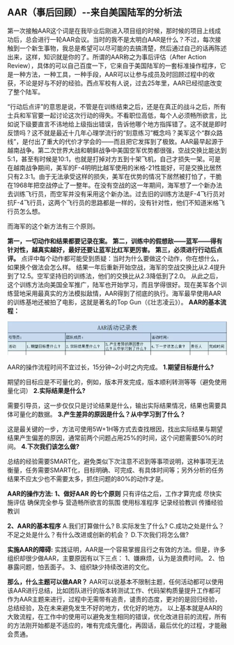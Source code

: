 ## AAR（事后回顾）--来自美国陆军的分析法

​	第一次接触AAR这个词是在我毕业后刚进入项目组的时候，那时候的项目上线成功后，总会进行一轮AAR会议。当时的我不是太明白AAR是什么？不过，每次接触到一个新生事物，我总是希望可以尽可能的去搞清楚，然后通过自己的话再陈述出来，这样，知识就是你的了。
​	所谓的AAR称之为事后评估（After Action Review），具体的可以自己百度一下，它来自于美国陆军的一套标准操作程序，它是一种方法，一种工具，一种手段，AAR可以让参与成员及时回顾过程中的收获，不论是好与不好的经验。
​	西点军校有人说，过去25年里，AAR已经彻底改变了整个陆军。

​	“行动后点评”的意思是说，不管是在训练结束之后，还是在真正的战斗之后，所有士兵和军官要一起讨论这次行动的得失。不看职位高低，每个人必须畅所欲言，比如说下级要直言不讳地给上级指出错误，告诉他哪个地方指挥错了。
​	这不就是即时反馈吗？这不就是最近十几年心理学流行的“刻意练习”概念吗？美军这个“群众路线”，是付出了重大的代价才学会的——而且把它发挥到了极致。
​	AAR最早起源于越南战争。第二次世界大战和朝鲜战争中美国空军优势都很强，空战交换比能达到5∶1，甚至有时候是10∶1，也就是打掉对方五到十架飞机，自己才损失一架。可是在越南战争期间，美军的F-4明明比越军使用的米格-21性能好，可是交换比居然只有2.3∶1。由于无法承受这样的损失，美军在优势的情况下居然被打怕了，干脆在1968年把空战停止了一整年。
​	在没有空战的这一年期间，海军想了一个新办法去训练飞行员，而空军并没有采用这个新办法。过去旧的训练方法是F-4飞行员对抗F-4飞行员，这两个飞行员的思路都是一样的，没有针对性，他们不知道米格飞行员怎么想。

而海军的这个新方法有三个原则。

**第一，一切动作和结果都要记录在案。**
**第二，训练中的假想敌——蓝军——得有针对性，越真实越好，最好还要让蓝军比红军更厉害。**
**第三，必须进行行动后点评。**
	点评中每个动作都可能受到质疑：当时为什么要做这个动作，你在想什么，如果换个做法会怎么样。
	结果一年后重新开始空战，海军的空战交换比从2.4提升到了12.5。空军坚持旧的训练法，他们的交换比从2.3降低到了2.0。
	从此之后，这个训练方法向美国全军推广，陆军也开始学习，而且学得很好。现在美军各个训练营地采用最真实的方法模拟敌情，AAR得到了彻底的执行。海军最早使用AAR的训练基地还被拍了电影，这就是著名的Top Gun（《壮志凌云》）。
**AAR的基本流程：**

![](./assets/AAR事后回顾-1641778763084.png)

AAR的操作流程时间不宜过长，15分钟~2小时之内完成。
**1.期望目标是什么?**

期望的目标应是不可量化的，例如，版本开发完成，版本顺利转测等等（避免使用量化词）
**2.实际结果是什么?**

需要引导员，这一步仅仅只是讨论结果是什么，输出实际结果情况，结果也需要具体可量化的数据。
**3.产生差异的原因是什么？从中学习到了什么？**

这是最关键的一步，方法可使用5W+1H等方式去查找根因，找出实际结果与期望结果产生偏差的原因，通常前两个问题占用25%的时间，这个问题需要50%的时间。
**4.下次我们该怎么做?**

总结的经验需要SMART化，避免类似下次注意不迟到等事项说明，这种事项无法衡量，任务需要SMART化，目标明确、可完成、有具体时间等；另外分析的任务结果不应太少也不需要太多，抓住问题的80%的动作才是。

**AAR的操作方法:**
**1、做好AAR 的七个原则**
只有评估之后，工作才算完成
尽快实施评估
确保完全参与
营造畅所欲言的氛围
使用标准程序
记录经验教训
传播经验教训

**2、AAR的基本程序**
A.我们打算做什么?
B.实际发生了什么?
C.成功之处是什么？不足之处是什么？有什么改进或创新的机会？
D.下次我们将怎么做?

**实施AAR的障碍:**
实践证明，AAR是一个容易掌握且行之有效的方法。但是，许多组织却很少做AAR，主要原因有以下三点：
1、嫌麻烦，认为是浪费时间。
2、怕暴露问题，怕丢面子。
3、组织缺少持续改进的文化。

**那么，什么主题可以做AAR？**
	AAR可以说基本不限制主题，任何活动都可以使用该AAR进行总结，比如团队进行的版本转测试工作、代码架构质量提升工作都可作为AAR主题来进行，过程中无需带有追责，谴责的态度，更对的是回归经验，总结经验，及在未来避免发生不好的地方，优化好的地方。
	以上基本就是AAR的大致流程，在工作中的使用可以避免发生相同的错误，优化改进目前的流程，所有的方法刚开始都是不适应的，唯有完成先僵化，再固话，最后优化的过程，才能融会贯通。